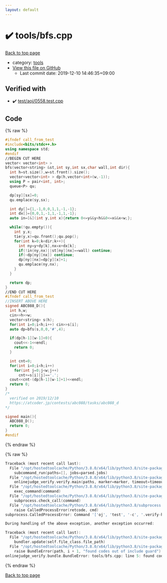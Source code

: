 ```yaml
---
layout: default
---
```


<!-- mathjax config similar to math.stackexchange -->
<script type="text/javascript" async
  src="https://cdnjs.cloudflare.com/ajax/libs/mathjax/2.7.5/MathJax.js?config=TeX-MML-AM_CHTML">
</script>
<script type="text/x-mathjax-config">
  MathJax.Hub.Config({
    TeX: { equationNumbers: { autoNumber: "AMS" }},
    tex2jax: {
      inlineMath: [ ['$','$'] ],
      processEscapes: true
    },
    "HTML-CSS": { matchFontHeight: false },
    displayAlign: "left",
    displayIndent: "2em"
  });
</script>

<script type="text/javascript" src="https://cdnjs.cloudflare.com/ajax/libs/jquery/3.4.1/jquery.min.js"></script>
<script src="https://cdn.jsdelivr.net/npm/jquery-balloon-js@1.1.2/jquery.balloon.min.js" integrity="sha256-ZEYs9VrgAeNuPvs15E39OsyOJaIkXEEt10fzxJ20+2I=" crossorigin="anonymous"></script>
<script type="text/javascript" src="../../assets/js/copy-button.js"></script>
<link rel="stylesheet" href="../../assets/css/copy-button.css" />


# :heavy_check_mark: tools/bfs.cpp

<a href="../../index.html">Back to top page</a>

* category: <a href="../../index.html#4a931512ce65bdc9ca6808adf92d8783">tools</a>
* <a href="{{ site.github.repository_url }}/blob/master/tools/bfs.cpp">View this file on GitHub</a>
    - Last commit date: 2019-12-10 14:46:35+09:00




## Verified with

* :heavy_check_mark: <a href="../../verify/test/aoj/0558.test.cpp.html">test/aoj/0558.test.cpp</a>


## Code

<a id="unbundled"></a>
{% raw %}
```cpp
#ifndef call_from_test
#include<bits/stdc++.h>
using namespace std;
#endif
//BEGIN CUT HERE
vector< vector<int> >
bfs(vector<string> &st,int sy,int sx,char wall,int dir){
  int h=st.size(),w=st.front().size();
  vector<vector<int> > dp(h,vector<int>(w,-1));
  using P = pair<int, int>;
  queue<P> qu;

  dp[sy][sx]=0;
  qu.emplace(sy,sx);

  int dy[]={1,-1,0,0,1,1,-1,-1};
  int dx[]={0,0,1,-1,1,-1,1,-1};
  auto in=[&](int y,int x){return 0<=y&&y<h&&0<=x&&x<w;};

  while(!qu.empty()){
    int y,x;
    tie(y,x)=qu.front();qu.pop();
    for(int k=0;k<dir;k++){
      int ny=y+dy[k],nx=x+dx[k];
      if(!in(ny,nx)||st[ny][nx]==wall) continue;
      if(~dp[ny][nx]) continue;
      dp[ny][nx]=dp[y][x]+1;
      qu.emplace(ny,nx);
    }
  }

  return dp;
}
//END CUT HERE
#ifndef call_from_test
//INSERT ABOVE HERE
signed ABC088_D(){
  int h,w;
  cin>>h>>w;
  vector<string> s(h);
  for(int i=0;i<h;i++) cin>>s[i];
  auto dp=bfs(s,0,0,'#',4);

  if(dp[h-1][w-1]<0){
    cout<<-1<<endl;
    return 0;
  }

  int cnt=0;
  for(int i=0;i<h;i++)
    for(int j=0;j<w;j++)
      cnt+=s[i][j]=='.';
  cout<<cnt-(dp[h-1][w-1]+1)<<endl;
  return 0;
}
/*
  verified on 2019/12/10
  https://atcoder.jp/contests/abc088/tasks/abc088_d
*/

signed main(){
  ABC088_D();
  return 0;
}
#endif

```
{% endraw %}

<a id="bundled"></a>
{% raw %}
```cpp
Traceback (most recent call last):
  File "/opt/hostedtoolcache/Python/3.8.0/x64/lib/python3.8/site-packages/onlinejudge_verify/main.py", line 169, in main
    subcommand_run(paths=[], jobs=parsed.jobs)
  File "/opt/hostedtoolcache/Python/3.8.0/x64/lib/python3.8/site-packages/onlinejudge_verify/main.py", line 66, in subcommand_run
    onlinejudge_verify.verify.main(paths, marker=marker, timeout=timeout, jobs=jobs)
  File "/opt/hostedtoolcache/Python/3.8.0/x64/lib/python3.8/site-packages/onlinejudge_verify/verify.py", line 88, in main
    exec_command(command)
  File "/opt/hostedtoolcache/Python/3.8.0/x64/lib/python3.8/site-packages/onlinejudge_verify/verify.py", line 26, in exec_command
    subprocess.check_call(command)
  File "/opt/hostedtoolcache/Python/3.8.0/x64/lib/python3.8/subprocess.py", line 364, in check_call
    raise CalledProcessError(retcode, cmd)
subprocess.CalledProcessError: Command '['oj', 'test', '-c', '.verify-helper/cache/73173ca12efecaabc50e0858435d10fb/a.out', '-d', '.verify-helper/cache/73173ca12efecaabc50e0858435d10fb/test', '--tle', '60', '--judge-command', '.verify-helper/cache/73173ca12efecaabc50e0858435d10fb/checker.out', '-j', '2']' returned non-zero exit status 1.

During handling of the above exception, another exception occurred:

Traceback (most recent call last):
  File "/opt/hostedtoolcache/Python/3.8.0/x64/lib/python3.8/site-packages/onlinejudge_verify/docs.py", line 328, in write_contents
    bundler.update(self.file_class.file_path)
  File "/opt/hostedtoolcache/Python/3.8.0/x64/lib/python3.8/site-packages/onlinejudge_verify/bundle.py", line 123, in update
    raise BundleError(path, i + 1, "found codes out of include guard")
onlinejudge_verify.bundle.BundleError: tools/bfs.cpp: line 5: found codes out of include guard

```
{% endraw %}

<a href="../../index.html">Back to top page</a>

